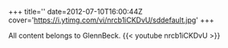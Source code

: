 +++
title=''
date=2012-07-10T16:00:44Z
cover='https://i.ytimg.com/vi/nrcb1iCKDvU/sddefault.jpg'
+++

All content belongs to GlennBeck.
{{< youtube nrcb1iCKDvU >}}

